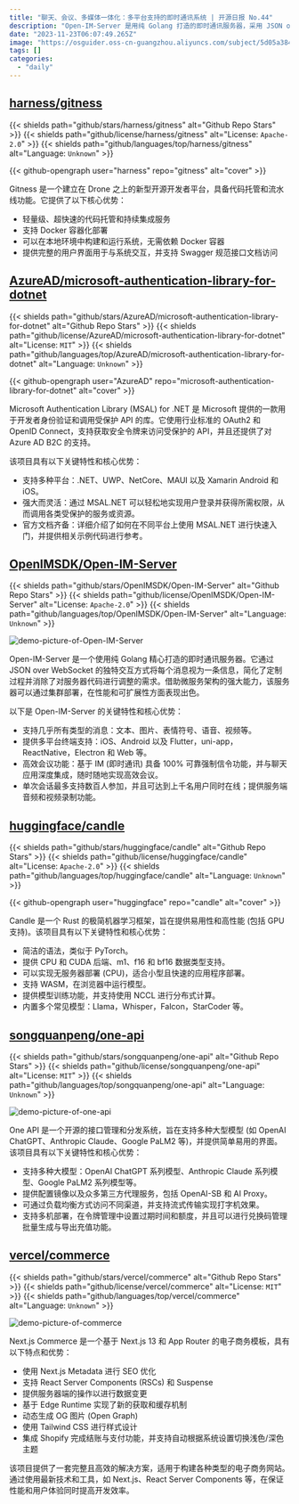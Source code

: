```yaml
---
title: "聊天、会议、多媒体一体化：多平台支持的即时通讯系统 | 开源日报 No.44"
description: "Open-IM-Server 是用纯 Golang 打造的即时通讯服务器，采用 JSON over WebSocket 交互方式，无需修改服务器代码。支持多消息类型、多平台，拥有高效的会议功能，适用于大规模会话和在线用户。"
date: "2023-11-23T06:07:49.265Z"
image: "https://osguider.oss-cn-guangzhou.aliyuncs.com/subject/5d05a3848f52afa2ad47e9a19587a5e7.png"
tags: []
categories:
  - "daily"
---
```


## [harness/gitness](https://github.com/harness/gitness)

{{< shields path="github/stars/harness/gitness" alt="Github Repo Stars" >}} {{< shields path="github/license/harness/gitness" alt="License: `Apache-2.0`" >}} {{< shields path="github/languages/top/harness/gitness" alt="Language: `Unknown`" >}}

{{< github-opengraph user="harness" repo="gitness" alt="cover" >}}

Gitness 是一个建立在 Drone 之上的新型开源开发者平台，具备代码托管和流水线功能。它提供了以下核心优势：

- 轻量级、超快速的代码托管和持续集成服务
- 支持 Docker 容器化部署
- 可以在本地环境中构建和运行系统，无需依赖 Docker 容器
- 提供完整的用户界面用于与系统交互，并支持 Swagger 规范接口文档访问
  
## [AzureAD/microsoft-authentication-library-for-dotnet](https://github.com/AzureAD/microsoft-authentication-library-for-dotnet)

{{< shields path="github/stars/AzureAD/microsoft-authentication-library-for-dotnet" alt="Github Repo Stars" >}} {{< shields path="github/license/AzureAD/microsoft-authentication-library-for-dotnet" alt="License: `MIT`" >}} {{< shields path="github/languages/top/AzureAD/microsoft-authentication-library-for-dotnet" alt="Language: `Unknown`" >}}

{{< github-opengraph user="AzureAD" repo="microsoft-authentication-library-for-dotnet" alt="cover" >}}

Microsoft Authentication Library (MSAL) for .NET 是 Microsoft 提供的一款用于开发者身份验证和调用受保护 API 的库。它使用行业标准的 OAuth2 和 OpenID Connect，支持获取安全令牌来访问受保护的 API，并且还提供了对 Azure AD B2C 的支持。

该项目具有以下关键特性和核心优势：

- 支持多种平台：.NET、UWP、NetCore、MAUI 以及 Xamarin Android 和 iOS。
- 强大而灵活：通过 MSAL.NET 可以轻松地实现用户登录并获得所需权限，从而调用各类受保护的服务或资源。
- 官方文档齐备：详细介绍了如何在不同平台上使用 MSAL.NET 进行快速入门，并提供相关示例代码进行参考。
  
## [OpenIMSDK/Open-IM-Server](https://github.com/OpenIMSDK/Open-IM-Server)

{{< shields path="github/stars/OpenIMSDK/Open-IM-Server" alt="Github Repo Stars" >}} {{< shields path="github/license/OpenIMSDK/Open-IM-Server" alt="License: `Apache-2.0`" >}} {{< shields path="github/languages/top/OpenIMSDK/Open-IM-Server" alt="Language: `Unknown`" >}}

![demo-picture-of-Open-IM-Server](https://picgo-daily.oss-cn-guangzhou.aliyuncs.com/picgo-daily/2023/2e5e84a5cddb84e2e2b1b5be0ddf1cc4.png)

Open-IM-Server 是一个使用纯 Golang 精心打造的即时通讯服务器。它通过 JSON over WebSocket 的独特交互方式将每个消息视为一条信息，简化了定制过程并消除了对服务器代码进行调整的需求。借助微服务架构的强大能力，该服务器可以通过集群部署，在性能和可扩展性方面表现出色。

以下是 Open-IM-Server 的关键特性和核心优势：

- 支持几乎所有类型的消息：文本、图片、表情符号、语音、视频等。
- 提供多平台终端支持：iOS、Android 以及 Flutter，uni-app，ReactNative，Electron 和 Web 等。
- 高效会议功能：基于 IM (即时通讯) 具备 100% 可靠强制信令功能，并与聊天应用深度集成，随时随地实现高效会议。
- 单次会话最多支持数百人参加，并且可达到上千名用户同时在线；提供服务端音频和视频录制功能。
  
## [huggingface/candle](https://github.com/huggingface/candle)

{{< shields path="github/stars/huggingface/candle" alt="Github Repo Stars" >}} {{< shields path="github/license/huggingface/candle" alt="License: `Apache-2.0`" >}} {{< shields path="github/languages/top/huggingface/candle" alt="Language: `Unknown`" >}}

{{< github-opengraph user="huggingface" repo="candle" alt="cover" >}}

Candle 是一个 Rust 的极简机器学习框架，旨在提供易用性和高性能 (包括 GPU 支持)。该项目具有以下关键特性和核心优势：

- 简洁的语法，类似于 PyTorch。
- 提供 CPU 和 CUDA 后端、m1、f16 和 bf16 数据类型支持。
- 可以实现无服务器部署 (CPU)，适合小型且快速的应用程序部署。
- 支持 WASM，在浏览器中运行模型。
- 提供模型训练功能，并支持使用 NCCL 进行分布式计算。
- 内置多个常见模型：Llama，Whisper，Falcon，StarCoder 等。
  
## [songquanpeng/one-api](https://github.com/songquanpeng/one-api)

{{< shields path="github/stars/songquanpeng/one-api" alt="Github Repo Stars" >}} {{< shields path="github/license/songquanpeng/one-api" alt="License: `MIT`" >}} {{< shields path="github/languages/top/songquanpeng/one-api" alt="Language: `Unknown`" >}}

![demo-picture-of-one-api](https://picgo-daily.oss-cn-guangzhou.aliyuncs.com/picgo-daily/2023/5230780c792ba522622a72d1d1005d56.png)

One API 是一个开源的接口管理和分发系统，旨在支持多种大型模型 (如 OpenAI ChatGPT、Anthropic Claude、Google PaLM2 等)，并提供简单易用的界面。该项目具有以下关键特性和核心优势：

- 支持多种大模型：OpenAI ChatGPT 系列模型、Anthropic Claude 系列模型、Google PaLM2 系列模型等。
- 提供配置镜像以及众多第三方代理服务，包括 OpenAI-SB 和 AI Proxy。
- 可通过负载均衡方式访问不同渠道，并支持流式传输实现打字机效果。
- 支持多机部署，在令牌管理中设置过期时间和额度，并且可以进行兑换码管理批量生成与导出充值功能。
  
## [vercel/commerce](https://github.com/vercel/commerce)

{{< shields path="github/stars/vercel/commerce" alt="Github Repo Stars" >}} {{< shields path="github/license/vercel/commerce" alt="License: `MIT`" >}} {{< shields path="github/languages/top/vercel/commerce" alt="Language: `Unknown`" >}}

![demo-picture-of-commerce](https://picgo-daily.oss-cn-guangzhou.aliyuncs.com/picgo-daily/2023/b485191b4da233d241d4e04f19db7563.png)

Next.js Commerce 是一个基于 Next.js 13 和 App Router 的电子商务模板，具有以下特点和优势：

- 使用 Next.js Metadata 进行 SEO 优化
- 支持 React Server Components (RSCs) 和 Suspense
- 提供服务器端的操作以进行数据变更
- 基于 Edge Runtime 实现了新的获取和缓存机制
- 动态生成 OG 图片 (Open Graph)
- 使用 Tailwind CSS 进行样式设计
- 集成 Shopify 完成结账与支付功能，并支持自动根据系统设置切换浅色/深色主题

该项目提供了一套完整且高效的解决方案，适用于构建各种类型的电子商务网站。通过使用最新技术和工具，如 Next.js、React Server Components 等，在保证性能和用户体验同时提高开发效率。
  